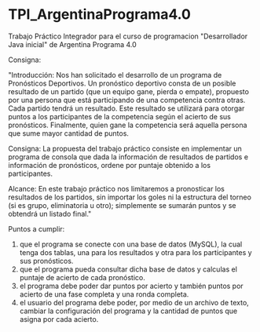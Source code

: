 # TPI_ArgentinaPrograma4.0
Trabajo Práctico Integrador para el curso de programacion "Desarrollador Java inicial" de Argentina Programa 4.0

Consigna:

"Introducción: Nos han solicitado el desarrollo de un programa de Pronósticos Deportivos. Un pronóstico deportivo consta de un posible resultado de un partido (que un equipo gane, pierda o empate), propuesto por una persona que está participando de una competencia contra otras. Cada partido tendrá un resultado. Este resultado se utilizará para otorgar puntos a los participantes de la competencia según el acierto de sus pronósticos. Finalmente, quien gane la competencia será aquella persona que sume mayor cantidad de puntos. 

Consigna: La propuesta del trabajo práctico consiste en implementar un programa de consola que dada la información de resultados de partidos e información de pronósticos, ordene por puntaje obtenido a los participantes. 

Alcance: En este trabajo práctico nos limitaremos a pronosticar los resultados de los partidos, sin importar los goles ni la estructura del torneo (si es grupo, eliminatoria u otro); simplemente se sumarán puntos y se obtendrá un listado final."

Puntos a cumplir:
1) que el programa se conecte con una base de datos (MySQL), la cual tenga dos tablas, una para los resultados y otra para los participantes y sus pronósticos.
2) que el programa pueda consultar dicha base de datos y calculas el puntaje de acierto de cada pronóstico.
3) el programa debe poder dar puntos por acierto y también puntos por acierto de una fase completa y una ronda completa.
4) el usuario del programa debe poder, por medio de un archivo de texto, cambiar la configuración del programa y la cantidad de puntos que asigna por cada acierto.


